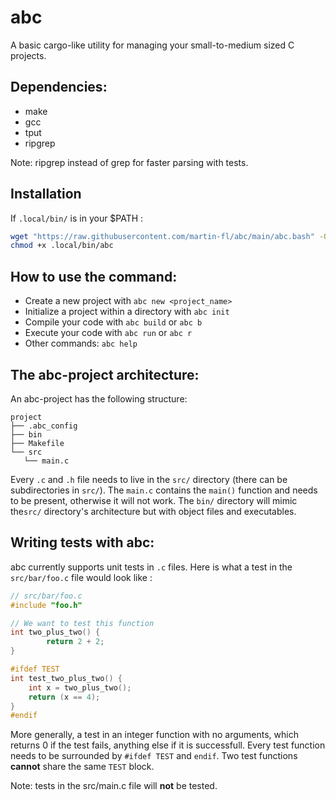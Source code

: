 # abc

A basic cargo-like utility for managing your small-to-medium sized C projects.

## Dependencies:

* make
* gcc
* tput
* ripgrep

Note: ripgrep instead of grep for faster parsing with tests.

## Installation

If `.local/bin/` is in your $PATH :
```bash 
wget "https://raw.githubusercontent.com/martin-fl/abc/main/abc.bash" -O .local/bin/abc
chmod +x .local/bin/abc
```

## How to use the command:

* Create a new project with `abc new <project_name>`
* Initialize a project within a directory with `abc init`
* Compile your code with `abc build` or `abc b`
* Execute your code with `abc run` or `abc r`
* Other commands: `abc help` 

## The abc-project architecture:

An abc-project has the following structure:
```
project
├── .abc_config
├── bin
├── Makefile
└── src
   └── main.c
```
Every `.c` and `.h` file needs to live in the `src/` directory (there can be subdirectories in `src/`). The `main.c` contains the `main()` function and needs to be present, otherwise it will not work. The `bin/` directory will mimic the`src/` directory's architecture but with object files and executables.

## Writing tests with abc: 

abc currently supports unit tests in `.c` files. Here is what a test in the `src/bar/foo.c` file would look like :
```c
// src/bar/foo.c
#include "foo.h"

// We want to test this function
int two_plus_two() {
        return 2 + 2;
}

#ifdef TEST
int test_two_plus_two() {
    int x = two_plus_two();
    return (x == 4);
}
#endif

```
More generally, a test in an integer function with no arguments, which returns 0 if the test fails, anything else if it is successfull. Every test function needs to be surrounded by `#ifdef TEST` and `endif`. Two test functions __cannot__ share the same `TEST` block.

Note: tests in the src/main.c file will __not__ be tested.

